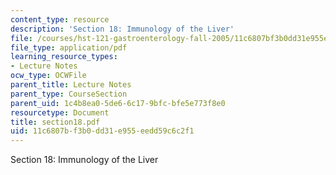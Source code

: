 ```yaml
---
content_type: resource
description: 'Section 18: Immunology of the Liver'
file: /courses/hst-121-gastroenterology-fall-2005/11c6807bf3b0dd31e955eedd59c6c2f1_section18.pdf
file_type: application/pdf
learning_resource_types:
- Lecture Notes
ocw_type: OCWFile
parent_title: Lecture Notes
parent_type: CourseSection
parent_uid: 1c4b8ea0-5de6-6c17-9bfc-bfe5e773f8e0
resourcetype: Document
title: section18.pdf
uid: 11c6807b-f3b0-dd31-e955-eedd59c6c2f1
---
```

Section 18: Immunology of the Liver

